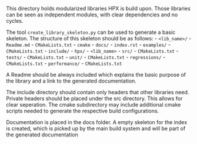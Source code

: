 <!-- Copyright (c) 2018 Thomas Heller                                             -->
<!--                                                                              -->
<!-- Distributed under the Boost Software License, Version 1.0. (See accompanying -->
<!-- file LICENSE_1_0.txt or copy at http://www.boost.org/LICENSE_1_0.txt)        -->

This directory holds modularized libraries HPX is build upon. Those libraries can be
seen as independent modules, with clear dependencies and no cycles.

The tool `create_library_skeleton.py` can be used to generate a basic skeleton.
The structure of this skeleton should be as follows:
    - `<lib_name>/`
        - `Readme.md`
        - `CMakeLists.txt`
        - `cmake`
        - `docs/`
          - `index.rst`
        - `examples/`
            - `CMakeLists.txt`
        - `include/`
            - `hpx/`
                - `<lib_name>`
        - `src/`
            - `CMakeLists.txt`
        - `tests/`
            - `CMakeLists.txt`
            - `unit/`
                - `CMakeLists.txt`
            - `regressions/`
                - `CMakeLists.txt`
            - `performance/`
                - `CMakeLists.txt`

A Readme should be always included which explains the basic purpose of the library
and a link to the generated documentation.

The include directory should contain only headers that other libraries need.
Private headers should be placed under the src directory. This allows for clear
seperation. The cmake subdirectory may include additional cmake scripts needed
to generate the respective build configurations.

Documentation is placed in the docs folder. A empty skeleton for the index is
created, which is picked up by the main build system and will be part of the
generated documentation
